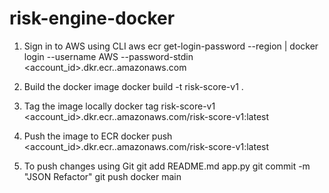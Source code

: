 # risk-engine-docker

1. Sign in to AWS using CLI
aws ecr get-login-password --region <region> | docker login --username AWS --password-stdin <account_id>.dkr.ecr.<region>.amazonaws.com

1. Build the docker image
docker build -t risk-score-v1 . 

2. Tag the image locally
docker tag risk-score-v1 <account_id>.dkr.ecr.<region>.amazonaws.com/risk-score-v1:latest

3. Push the image to ECR
docker push <account_id>.dkr.ecr.<region>.amazonaws.com/risk-score-v1:latest 

4. To push changes using Git
git add README.md app.py 
git commit -m "JSON Refactor"
git push docker main